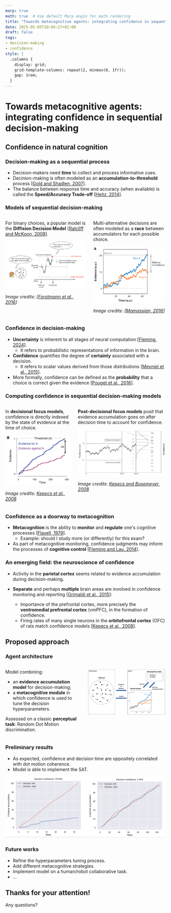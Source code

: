 ```yaml
---
marp: true
math: true  # Use default Marp engin for math rendering
title: "Towards metacognitive agents: integrating confidence in sequential decision-making"
date: 2025-05-05T10:04:27+02:00
draft: false
tags:
- decision-making
- confidence
style: |
  .columns {
    display: grid;
    grid-template-columns: repeat(2, minmax(0, 1fr));
    gap: 1rem;
  }
---
```


<!-- Apply header and footer to first slide only -->
<!-- _header: "[![INRIA logo](../inria_logo.jpg)](https://www.inria.fr)" -->
<!-- _footer: "[Baptiste Pesquet](https://www.bpesquet.fr)" -->
<!-- headingDivider: 5 -->

# Towards metacognitive agents: integrating confidence in sequential decision-making

<!-- Show pagination, starting with second slide -->
<!-- paginate: true -->

## Confidence in natural cognition

### Decision-making as a sequential process

- Decision-makers need **time** to collect and process informative cues.
- Decinion-making is often modeled as an **accumulation-to-threshold** process [[Gold and Shadlen, 2007](https://www.annualreviews.org/doi/10.1146/annurev.neuro.29.051605.113038)].
- The balance between response time and accuracy (when available) is called the **Speed/Accuracy Trade-off** [[Heitz, 2014](https://www.frontiersin.org/journals/neuroscience/articles/10.3389/fnins.2014.00150/full)].

### Models of sequential decision-making

<div class="columns">
<div>

For binary choices, a popular model is the **Diffision Decision Model** [[Ratcliff and McKoon, 2008](https://direct.mit.edu/neco/article/20/4/873-922/7299)].

![Illustration of the DDM model](images/forstmannSequentialSamplingModels2016_1.png)

*Image credits: [[Forstmann et al., 2016](https://doi.org/10.1146/annurev-psych-122414-033645)]*

</div>
<div>

Multi-alternative decisions are often modeled as a **race** between accumulators for each possible choice.

![Illustration of a race model](images/mamassianVisualConfidence2016_1.png)

*Image credits: [[Mamassian, 2016](https://www.annualreviews.org/doi/10.1146/annurev-vision-111815-114630)]*

</div>
</div>

### Confidence in decision-making

- **Uncertainty** is inherent to all stages of neural computation [[Fleming, 2024](https://doi.org/10.1146/annurev-psych-022423-032425)].
  - It refers to probabilistic representations of information in the brain.
- **Confidence** quantifies the degree of **certainty** associated with a decision.
  - It refers to scalar values derived from those distributions [[Meyniel et al., 2015](https://linkinghub.elsevier.com/retrieve/pii/S0896627315008284)].
- More formally, confidence can be defined as the **probability** that a choice is correct given the evidence [[Pouget et al., 2016](https://www.nature.com/articles/nn.4240)].

### Computing confidence in sequential decision-making models

<div class="columns">
<div>

In **decisional focus models**, confidence is directly indexed by the state of evidence at the time of choice.

![Race model with BoE](images/kepecsNeuralCorrelatesComputation2008_1.png)

*Image credits: [Kepecs et al., 2008](https://www.nature.com/articles/nature07200)*

</div>
<div>

**Post-decisional focus models** posit that evidence accumulation goes on after decision time to account for confidence.

![2DSD model](images/pleskacTwostageDynamicSignal2010_1.png)

*Image credits: [Kepecs and Busemeyer, 2008](https://doi.apa.org/doi/10.1037/a0019737)*

</div>
</div>

### Confidence as a doorway to metacognition

- **Metacognition** is the ability to **monitor** and **regulate** one's cognitive processes [[Flavell, 1979](https://www.semanticscholar.org/paper/Metacognition-and-Cognitive-Monitoring%3A-A-New-Area-Flavell/ee652f0f63ed5b0cfe0af4cb4ea76b2ecf790c8d)].
  - Example: should I study more (or differently) for this exam?
- As part of metacognitive monitoring, confidence judgments may inform the processes of **cognitive control** [[Fleming and Lau, 2014](http://journal.frontiersin.org/article/10.3389/fnhum.2014.00443/abstract)].

### An emerging field: the neuroscience of confidence

- Activity in the **parietal cortex** seems related to evidence accumulation during decision-making.
- **Separate** and perhaps **multiple** brain areas are involved in confidence monitoring and reporting [[Grimaldi et al., 2015](https://linkinghub.elsevier.com/retrieve/pii/S0149763415001025)]:

  - Importance of the prefrontal cortex, more precisely the **ventromedial prefrontal cortex** (vmPFC), in the formation of confidence.
  - Firing rates of many single neurons in the **orbitofrontal cortex** (OFC) of rats match confidence models [[Kepecs et al., 2008](https://www.nature.com/articles/nature07200)].

## Proposed approach

### Agent architecture

<div class="columns">
<div>

Model combining:

- an **evidence accumulation model** for decision-making;
- a **metacognitive module** in which confidence is used to tune the decision hyperparameters.

Assessed on a classic **perceptual task**: Random Dot Motion discrimination.

</div>
<div>

![Confident agent model](images/pesquetAlexandre2025_1.png)

</div>
</div>

### Preliminary results

- As expected, confidence and decision time are oppositely correlated with dot motion coherence.
- Model is able to implement the SAT.

![First model results](images/pesquetAlexandre2025_2.png)

### Future works

- Refine the hyperparameters tuning process.
- Add different metacognitive strategies.
- Implement model on a human/robot collaborative task.
- ...

## Thanks for your attention!

Any questions?
